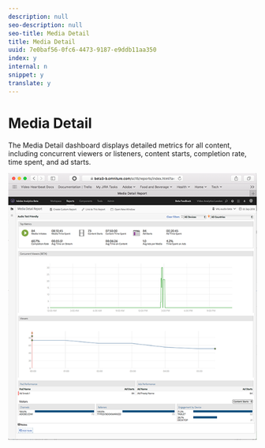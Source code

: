 ```yaml
---
description: null
seo-description: null
seo-title: Media Detail
title: Media Detail
uuid: 7e0baf56-0fc6-4473-9187-e9ddb11aa350
index: y
internal: n
snippet: y
translate: y
---
```


# Media Detail

The Media Detail dashboard displays detailed metrics for all content, including concurrent viewers or listeners, content starts, completion rate, time spent, and ad starts.

<a id="fig_97170B07348249AAAF0E4B1BA837F1CC"></a>

![](assets/media_detail.png) 
